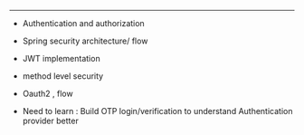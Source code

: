 
---

- Authentication and authorization
- Spring security architecture/ flow 
- JWT implementation
- method level security
- Oauth2 , flow 


- Need to learn : Build OTP login/verification to understand Authentication provider better